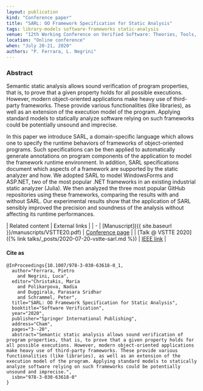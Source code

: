 ```yaml
---
layout: publication
kind: "Conference paper"
title: "SARL: OO Framework Specification for Static Analysis"
tags: library-models software-frameworks static-analysis
venue: "12th Working Conference on Verified Software: Theories, Tools, and Experiments (VSTTE 2020)"
location: "Online conference"
when: "July 20-21, 2020"
authors: "P. Ferrara, L. Negrini"
---
```


### Abstract

Semantic static analysis allows sound verification of program properties, that is, to prove that a given property holds for all possible executions. However, modern object-oriented applications make heavy use of third-party frameworks. These provide various functionalities (like libraries), as well as an extension of the execution model of the program. Applying standard models to statically analyze software relying on such frameworks could be potentially unsound and imprecise.

In this paper we introduce SARL, a domain-specific language which allows one to specify the runtime behaviors of frameworks of object-oriented programs. Such specifications can be then applied to automatically generate annotations on program components of the application to model the framework runtime environment. In addition, SARL specifications document which aspects of a framework are supported by the static analyzer and how. We adopted SARL to model WindowsForms and ASP.NET, two of the most popular .NET frameworks in an existing industrial static analyzer (Julia). We then analyzed the three most popular GitHub repositories using these frameworks, comparing the results with and without SARL. Our experimental results show that the application of SARL sensibly improved the precision and soundness of the analysis without affecting its runtime performances.

<div class="divtable" markdown="1"> 

| Related content | External links |
| - 
| [Manuscript]({{ site.baseurl }}/manuscripts/VSTTE20.pdf) | [Conference page](https://sri-csl.github.io/VSTTE20/#program) | 
| [Talk @ VSTTE 2020]({% link talks/_posts/2020-07-20-vstte-sarl.md %}) | [IEEE link](https://link.springer.com/chapter/10.1007/978-3-030-63618-0_1) | 

 </div>


#### Cite as

```
@InProceedings{10.1007/978-3-030-63618-0_1,
  author="Ferrara, Pietro
    and Negrini, Luca",
  editor="Christakis, Maria
    and Polikarpova, Nadia
    and Duggirala, Parasara Sridhar
    and Schrammel, Peter",
  title="SARL: OO Framework Specification for Static Analysis",
  booktitle="Software Verification",
  year="2020",
  publisher="Springer International Publishing",
  address="Cham",
  pages="3--20",
  abstract="Semantic static analysis allows sound verification of program properties, that is, to prove that a given property holds for all possible executions. However, modern object-oriented applications make heavy use of third-party frameworks. These provide various functionalities (like libraries), as well as an extension of the execution model of the program. Applying standard models to statically analyze software relying on such frameworks could be potentially unsound and imprecise.",
  isbn="978-3-030-63618-0"
}
```
